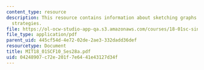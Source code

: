 ```yaml
---
content_type: resource
description: This resource contains information about sketching graphs II - general
  strategies.
file: https://ol-ocw-studio-app-qa.s3.amazonaws.com/courses/18-01sc-single-variable-calculus-fall-2010/04248907c72e201f7e6441e43127d34f_MIT18_01SCF10_Ses28a.pdf
file_type: application/pdf
parent_uid: 445cf54d-4e72-02de-2ae3-332dadd36def
resourcetype: Document
title: MIT18_01SCF10_Ses28a.pdf
uid: 04248907-c72e-201f-7e64-41e43127d34f
---
```

